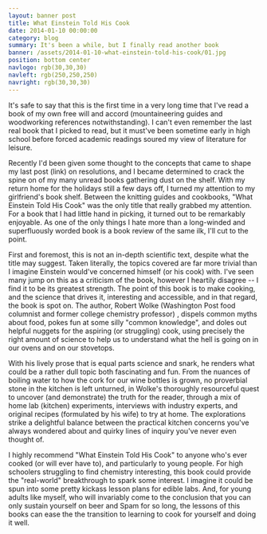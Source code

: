 ```yaml
---
layout: banner post
title: What Einstein Told His Cook
date: 2014-01-10 00:00:00
category: blog
summary: It's been a while, but I finally read another book
banner: /assets/2014-01-10-what-einstein-told-his-cook/01.jpg
position: bottom center
navlogo: rgb(30,30,30)
navleft: rgb(250,250,250)
navright: rgb(30,30,30)
---
```


It's safe to say that this is the first time in a very long time that I've read a book of my own free will and accord (mountaineering guides and woodworking references notwithstanding). I can't even remember the last real book that I picked to read, but it must've been sometime early in high school before forced academic readings soured my view of literature for leisure.

Recently I'd been given some thought to the concepts that came to shape my last post (link) on resolutions, and I became determined to crack the spine on of my many unread books gathering dust on the shelf. With my return home for the holidays still a few days off, I turned my attention to my girlfriend's book shelf. Between the knitting guides and cookbooks, "What Einstein Told His Cook" was the only title that really grabbed my attention. For a book that I had little hand in picking, it turned out to be remarkably enjoyable. As one of the only things I hate more than a long-winded and superfluously worded book is a book review of the same ilk, I'll cut to the point.

First and foremost, this is not an in-depth scientific text, despite what the title may suggest. Taken literally, the topics covered are far more trivial than I imagine Einstein would've concerned himself (or his cook) with. I've seen many jump on this as a criticism of the book, however I heartily disagree -- I find it to be its greatest strength. The point of this book is to make cooking, and the science that drives it, interesting and accessible, and in that regard, the book is spot on. The author, Robert Wolke (Washington Post food columnist and former college chemistry professor) , dispels common myths about food, pokes fun at some silly "common knowledge", and doles out helpful nuggets for the aspiring (or struggling) cook, using precisely the right amount of science to help us to understand what the hell is going on in our ovens and on our stovetops.

With his lively prose that is equal parts science and snark, he renders what could be a rather dull topic both fascinating and fun. From the nuances of boiling water to how the cork for our wine bottles is grown, no proverbial stone in the kitchen is left unturned, in Wolke's thoroughly resourceful quest to uncover (and demonstrate) the truth for the reader, through a mix of home lab (kitchen) experiments, interviews with industry experts, and original recipes (formulated by his wife) to try at home. The explorations strike a delightful balance between the practical kitchen concerns you've always wondered about and quirky lines of inquiry you've never even thought of.

I highly recommend "What Einstein Told His Cook" to anyone who's ever cooked (or will ever have to), and particularly to young people. For high schoolers struggling to find chemistry interesting, this book could provide the "real-world" breakthrough to spark some interest. I imagine it could be spun into some pretty kickass lesson plans for edible labs. And, for young adults like myself, who will invariably come to the conclusion that you can only sustain yourself on beer and Spam for so long, the lessons of this books can ease the the transition to learning to cook for yourself and doing it well.